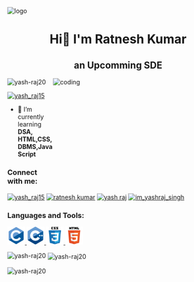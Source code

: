 ![logo]("https://user-images.githubusercontent.com/65373279/148280039-301b677b-74e7-49f8-af75-15e7c9253d74.png")

<h1 align="center">Hi👋 I'm Ratnesh Kumar</h1>
<h2 align="center">an Upcomming SDE</h2>

 <img align="right"  alt="coding" width="400" height="250" src="https://img.freepik.com/free-vector/coding-round-composition_1284-40752.jpg?w=740&t=st=1699527839~exp=1699528439~hmac=a6bd5f8e58912e5688c965dec3140c71c3a38a6c150b4769bf6c4bec61e14fc4"> 

<p align="left"> <img src="https://komarev.com/ghpvc/?username=yash-raj20&label=Profile%20views&color=0e75b6&style=flat" alt="yash-raj20" /> </p>

<p align="left"> <a href="https://twitter.com/yash_raj15" target="blank"><img src="https://img.shields.io/twitter/follow/yash_raj15?logo=twitter&style=for-the-badge" alt="yash_raj15" /></a> </p>

- 🌱 I’m currently learning **DSA, HTML,CSS,DBMS,JavaScript**

<h3 align="left">Connect with me:</h3>
<p align="left">
<a href="https://twitter.com/yash_raj15" target="blank"><img align="center" src="https://raw.githubusercontent.com/rahuldkjain/github-profile-readme-generator/master/src/images/icons/Social/twitter.svg" alt="yash_raj15" height="30" width="40" /></a>
<a href="https://linkedin.com/in/ratnesh kumar" target="blank"><img align="center" src="https://raw.githubusercontent.com/rahuldkjain/github-profile-readme-generator/master/src/images/icons/Social/linked-in-alt.svg" alt="ratnesh kumar" height="30" width="40" /></a>
<a href="https://fb.com/yash raj" target="blank"><img align="center" src="https://raw.githubusercontent.com/rahuldkjain/github-profile-readme-generator/master/src/images/icons/Social/facebook.svg" alt="yash raj" height="30" width="40" /></a>
<a href="https://instagram.com/im_yashraj_singh" target="blank"><img align="center" src="https://raw.githubusercontent.com/rahuldkjain/github-profile-readme-generator/master/src/images/icons/Social/instagram.svg" alt="im_yashraj_singh" height="30" width="40" /></a>
</p>

<h3 align="left">Languages and Tools:</h3>
<p align="left"> <a href="https://www.cprogramming.com/" target="_blank" rel="noreferrer"> <img src="https://raw.githubusercontent.com/devicons/devicon/master/icons/c/c-original.svg" alt="c" width="40" height="40"/> </a> <a href="https://www.w3schools.com/cpp/" target="_blank" rel="noreferrer"> <img src="https://raw.githubusercontent.com/devicons/devicon/master/icons/cplusplus/cplusplus-original.svg" alt="cplusplus" width="40" height="40"/> </a> <a href="https://www.w3schools.com/css/" target="_blank" rel="noreferrer"> <img src="https://raw.githubusercontent.com/devicons/devicon/master/icons/css3/css3-original-wordmark.svg" alt="css3" width="40" height="40"/> </a> <a href="https://www.w3.org/html/" target="_blank" rel="noreferrer"> <img src="https://raw.githubusercontent.com/devicons/devicon/master/icons/html5/html5-original-wordmark.svg" alt="html5" width="40" height="40"/> </a> </p>

<p><img align="left" src="https://github-readme-stats.vercel.app/api/top-langs?username=yash-raj20&show_icons=true&locale=en&layout=compact" alt="yash-raj20" /></p>

<p>&nbsp;<img align="center" src="https://github-readme-stats.vercel.app/api?username=yash-raj20&show_icons=true&locale=en" alt="yash-raj20" /></p>

<p><img align="center" src="https://github-readme-streak-stats.herokuapp.com/?user=yash-raj20&" alt="yash-raj20" /></p>
